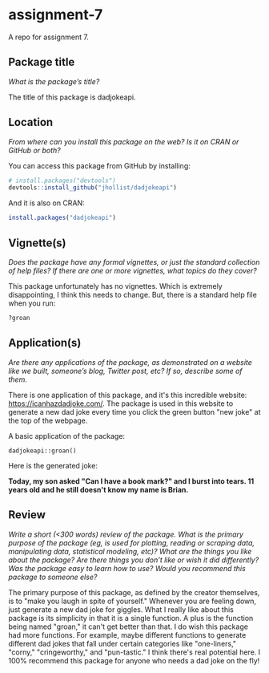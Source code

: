 # assignment-7
A repo for assignment 7.

## Package title
*What is the package’s title?*

The title of this package is dadjokeapi. 

## Location
*From where can you install this package on the web? Is it on CRAN or GitHub or both?*

You can access this package from GitHub by installing: 
``` r
# install.packages("devtools")
devtools::install_github("jhollist/dadjokeapi")
```

And it is also on CRAN:
```r
install.packages("dadjokeapi")
```

## Vignette(s)
*Does the package have any formal vignettes, or just the standard collection of help files? If there are one or more vignettes, what topics do they cover?*

This package unfortunately has no vignettes. Which is extremely disappointing, I think this needs to change. But, there is a standard help file when you run:
```r
?groan
```

## Application(s)
*Are there any applications of the package, as demonstrated on a website like we built, someone’s blog, Twitter post, etc? If so, describe some of them.*

There is one application of this package, and it's this incredible website: https://icanhazdadjoke.com/. The package is used in this website to generate a new dad joke every time you click the green button "new joke" at the top of the webpage. 

A basic application of the package:
```{r echo = TRUE}
dadjokeapi::groan()
```

Here is the generated joke:

**Today, my son asked "Can I have a book mark?" and I burst into tears. 11 years old and he still doesn't know my name is Brian.**

## Review
*Write a short (<300 words) review of the package. What is the primary purpose of the package (eg, is used for plotting, reading or scraping data, manipulating data, statistical modeling, etc)? What are the things you like about the package? Are there things you don’t like or wish it did differently? Was the package easy to learn how to use? Would you recommend this package to someone else?*

The primary purpose of this package, as defined by the creator themselves, is to "make you laugh in spite of yourself." Whenever you are feeling down, just generate a new dad joke for giggles. What I really like about this package is its simplicity in that it is a single function. A plus is the function being named "groan," it can't get better than that. I do wish this package had more functions. For example, maybe different functions to generate different dad jokes that fall under certain categories like "one-liners," "corny," "cringeworthy," and "pun-tastic." I think there's real potential here. I 100% recommend this package for anyone who needs a dad joke on the fly!
